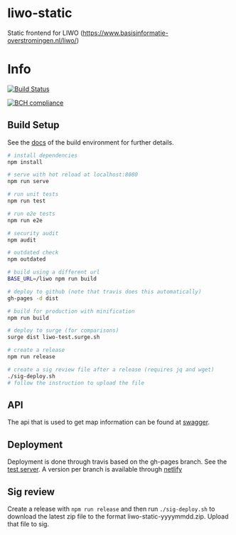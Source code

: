 # liwo-static
Static frontend for LIWO (https://www.basisinformatie-overstromingen.nl/liwo/)

# Info
[![Build Status](https://travis-ci.org/Deltares/liwo-static.svg?branch=master)](https://travis-ci.org/Deltares/liwo-static)

[![BCH compliance](https://bettercodehub.com/edge/badge/Deltares/liwo-static?branch=master)](https://bettercodehub.com/)

## Build Setup

See the [docs](https://github.com/vuejs/vue-cli/blob/dev/docs/README.md) of the build environment for further details.

``` bash
# install dependencies
npm install

# serve with hot reload at localhost:8080
npm run serve

# run unit tests
npm run test

# run e2e tests
npm run e2e

# security audit
npm audit

# outdated check
npm outdated

# build using a different url
BASE_URL=/liwo npm run build

# deploy to github (note that travis does this automatically)
gh-pages -d dist

# build for production with minification
npm run build

# deploy to surge (for comparisons)
surge dist liwo-test.surge.sh

# create a release
npm run release

# create a sig review file after a release (requires jq and wget)
./sig-deploy.sh
# follow the instruction to upload the file


```
## API

The api that is used to get map information can be found at [swagger](https://app.swaggerhub.com/apis/openearth/basisinformatie-overstromingen.nl).

## Deployment

Deployment is done through travis based on the gh-pages branch. See the [test server](http://deltares.github.io/liwo-static).
A version per branch is available through [netlify](https://liwo-static.netlify.com)

## Sig review
Create a release with `npm run release` and then run `./sig-deploy.sh` to download the latest zip file to the format liwo-static-yyyymmdd.zip. Upload that file to sig.
